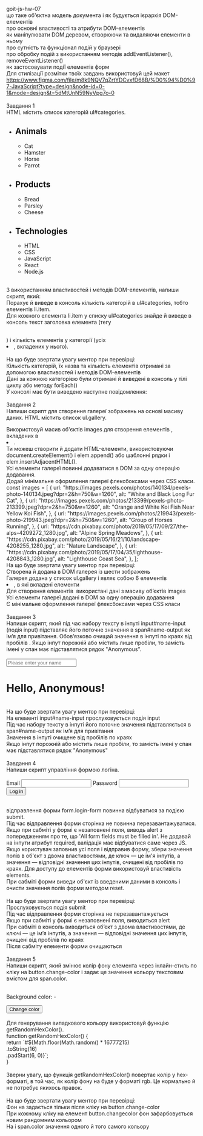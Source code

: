 goit-js-hw-07 <br>
    що таке об'єктна модель документа і як будується ієрархія DOM-елементів <br>
    про основні властивості та атрибути DOM-елементів <br>
    як маніпулювати DOM деревом, створюючи та видаляючи елементи в ньому <br>
    про сутність та функціонал подій у браузері <br>
    про обробку подій з використанням методів addEventListener(), removeEventListener() <br>
    як застосовувати події елементів форм <br>
Для стилізації розмітки твоїх завдань використовуй цей макет https://www.figma.com/file/m8k9NQV7qZrtYDCvxfD68B/%D0%94%D0%97-JavaScript?type=design&node-id=0-1&mode=design&t=5dMtUnN59NyVpg7o-0 <br>
 <br>
Завдання 1 <br>
HTML містить список категорій ul#categories.  <br>
<ul id="categories">
  <li class="item">
    <h2>Animals</h2>
    <ul>
      <li>Cat</li>
      <li>Hamster</li>
      <li>Horse</li>
      <li>Parrot</li>
    </ul>
  </li>
  <li class="item">
    <h2>Products</h2>
    <ul>
      <li>Bread</li>
      <li>Parsley</li>
      <li>Cheese</li>
    </ul>
  </li>
  <li class="item">
    <h2>Technologies</h2>
    <ul>
      <li>HTML</li>
      <li>CSS</li>
      <li>JavaScript</li>
      <li>React</li>
      <li>Node.js</li>
    </ul>
  </li>
</ul>
 <br>
З використанням властивостей і методів DOM-елементів, напиши скрипт, який: <br>
    Порахує й виведе в консоль кількість категорій в ul#categories, тобто елементів li.item. <br>
    Для кожного елемента li.item у списку ul#categories знайде й виведе в консоль текст заголовка елемента (тегу <h2></h2>) і кількість елементів у категорії (усіх <li>, вкладених у нього). <br>
 <br>
На що буде звертати увагу ментор при перевірці: <br>
    Кількість категорій, їх назва та кількість елементів отримані за допомогою властивостей і методів DOM-елементів <br>
    Дані за кожною категорією були отримані й виведені в консоль у тілі циклу або методу forEach() <br>
    У консолі має бути виведено наступне повідомлення: <br>
 <br>
Завдання 2 <br>
Напиши скрипт для створення галереї зображень на основі масиву даних. HTML містить список ul.gallery. <br>
<ul class="gallery"></ul>
Використовуй масив об'єктів images для створення елементів <img>, вкладених в <li>. <br>
Ти можеш створити й додати HTML-елементи, використовуючи document.createElement() і elem.append() або шаблонні рядки і elem.insertAdjacentHTML(). <br>
    Усі елементи галереї повинні додаватися в DOM за одну операцію додавання. <br>
    Додай мінімальне оформлення галереї флексбоксами через CSS класи. <br>
const images = [
  {
    url: "https://images.pexels.com/photos/140134/pexels-photo-140134.jpeg?dpr=2&h=750&w=1260",
    alt: "White and Black Long Fur Cat",
  },
  {
    url: "https://images.pexels.com/photos/213399/pexels-photo-213399.jpeg?dpr=2&h=750&w=1260",
    alt: "Orange and White Koi Fish Near Yellow Koi Fish",
  },
  {
    url: "https://images.pexels.com/photos/219943/pexels-photo-219943.jpeg?dpr=2&h=750&w=1260",
    alt: "Group of Horses Running",
  },
  {
    url: "https://cdn.pixabay.com/photo/2019/05/17/09/27/the-alps-4209272_1280.jpg",
    alt: "Alpine Spring Meadows",
  },
  {
    url: "https://cdn.pixabay.com/photo/2019/05/16/21/10/landscape-4208255_1280.jpg",
    alt: "Nature Landscape",
  },
  {
    url: "https://cdn.pixabay.com/photo/2019/05/17/04/35/lighthouse-4208843_1280.jpg",
    alt: "Lighthouse Coast Sea",
  },
];
 <br>
На що буде звертати увагу ментор при перевірці: <br>
    Створена й додана в DOM галерея із шести зображень <br>
    Галерея додана у список ul.gallery і являє собою 6 елементів <li>, в які вкладені елементи <img> <br>
    Для створення елементів <img> використані дані з масиву об’єктів images <br>
    Усі елементи галереї додані в DOM за одну операцію додавання <br>
    Є мінімальне оформлення галереї флексбоксами через CSS класи <br>
 <br>
Завдання 3 <br>
Напиши скрипт, який під час набору тексту в інпуті input#name-input (подія input) підставляє його поточне значення в span#name-output як ім’я для привітання. Обов’язково очищай значення в інпуті по краях від пробілів . Якщо інпут порожній або містить лише пробіли, то замість імені у спан має підставлятися рядок "Anonymous". <br>
 <br>
<input type="text" id="name-input" placeholder="Please enter your name" />
<h1>Hello, <span id="name-output">Anonymous</span>!</h1>
 <br>
На що буде звертати увагу ментор при перевірці: <br>
    На елементі input#name-input прослуховується подія input <br>
    Під час набору тексту в інпуті його поточне значення підставляється в span#name-output як ім’я для привітання <br>
    Значення в інпуті очищене від пробілів по краях <br>
    Якщо інпут порожній або містить лише пробіли, то замість імені у спан має підставлятися рядок "Anonymous" <br>
 <br>
Завдання 4 <br>
Напиши скрипт управління формою логіна. <br>
 <br>
<form class="login-form">
  <label>
    Email
    <input type="email" name="email" />
  </label>
  <label>
    Password
    <input type="password" name="password" />
  </label>
  <button type="submit">Log in</button>
</form>
 <br>
    відправлення форми form.login-form повинна відбуватися за подією submit. <br>
    Під час відправлення форми сторінка не повинна перезавантажуватися. <br>
    Якщо при сабміті у формі є незаповнені поля, виводь alert з попередженням про те, що 'All form fields must be filled in'. Не додавай на інпути атрибут required, валідація має відбуватися саме через JS. <br>
    Якщо користувач заповнив усі поля і відправив форму, збери значення полів в об'єкт з двома властивостями, де ключ — це ім'я інпутів, а значення — відповідні значення цих інпутів, очищені від пробілів по краях. Для доступу до елементів форми використовуй властивість elements. <br>
    При сабміті форми виведи об'єкт із введеними даними в консоль і очисти значення полів форми методом reset. <br>
 <br>
На що буде звертати увагу ментор при перевірці: <br>
    Прослуховується подія submit <br>
    Під час відправлення форми сторінка не перезавантажується <br>
    Якщо при сабміті у формі є незаповнені поля, виводиться alert <br>
    При сабміті в консоль виводиться об’єкт з двома властивостями, де ключі — це ім’я інпутів, а значення — відповідні значення цих інпутів, очищені від пробілів по краях <br>
    Після сабміту елементи форми очищаються <br>
 <br>
Завдання 5 <br>
Напиши скрипт, який змінює колір фону елемента <body> через інлайн-стиль по кліку на button.change-color і задає це значення кольору текстовим вмістом для span.color. <br>
 <br>
<div class="widget">
  <p>Background color: <span class="color">-</span></p>
  <button type="button" class="change-color">Change color</button>
</div>
 <br>
Для генерування випадкового кольору використовуй функцію getRandomHexColor(). <br>
function getRandomHexColor() { <br>
  return `#${Math.floor(Math.random() * 16777215) <br>
    .toString(16) <br>
    .padStart(6, 0)}`; <br>
} <br>
 <br>
Зверни увагу, що функція getRandomHexColor() повертає колір у hex-форматі, в той час, як колір фону на <body> буде у форматі rgb. Це нормально й не потребує якихось правок. <br>
 <br>
На що буде звертати увагу ментор при перевірці: <br>
    Фон на <body> задається тільки після кліку на button.change-color <br>
    При кожному кліку на елемент button.changecolor фон <body> зафарбовується новим рандомним кольором <br>
    На <body> і span.color значення одного й того самого кольору
